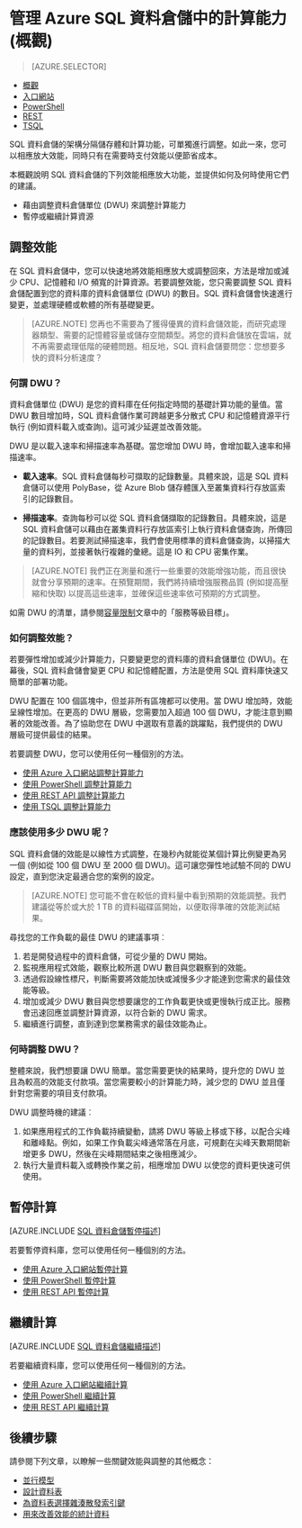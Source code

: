 <properties
   pageTitle="管理 Azure SQL 資料倉儲中的計算能力 (概觀) | Microsoft Azure"
   description="Azure SQL 資料倉儲中的效能相應放大功能。藉由調整 DWU 以相應放大或暫停和繼續計算資源來節省成本。"
   services="sql-data-warehouse"
   documentationCenter="NA"
   authors="barbkess"
   manager="barbkess"
   editor=""/>

<tags
   ms.service="sql-data-warehouse"
   ms.devlang="NA"
   ms.topic="article"
   ms.tgt_pltfrm="NA"
   ms.workload="data-services"
   ms.date="05/06/2016"
   ms.author="barbkess;sonyama"/>

# 管理 Azure SQL 資料倉儲中的計算能力 (概觀)

> [AZURE.SELECTOR]
- [概觀](sql-data-warehouse-overview-manage-compute.md)
- [入口網站](sql-data-warehouse-manage-compute-portal.md)
- [PowerShell](sql-data-warehouse-manage-compute-powershell.md)
- [REST](sql-data-warehouse-manage-compute-rest-api.md)
- [TSQL](sql-data-warehouse-manage-compute-tsql.md)

SQL 資料倉儲的架構分隔儲存體和計算功能，可單獨進行調整。如此一來，您可以相應放大效能，同時只有在需要時支付效能以便節省成本。

本概觀說明 SQL 資料倉儲的下列效能相應放大功能，並提供如何及何時使用它們的建議。

- 藉由調整資料倉儲單位 (DWU) 來調整計算能力
- 暫停或繼續計算資源

<a name="scale-performance-bk"></a>

## 調整效能

在 SQL 資料倉儲中，您可以快速地將效能相應放大或調整回來，方法是增加或減少 CPU、記憶體和 I/O 頻寬的計算資源。若要調整效能，您只需要調整 SQL 資料倉儲配置到您的資料庫的資料倉儲單位 (DWU) 的數目。SQL 資料倉儲會快速進行變更，並處理硬體或軟體的所有基礎變更。

>[AZURE.NOTE] 您再也不需要為了獲得優異的資料倉儲效能，而研究處理器類型、需要的記憶體容量或儲存空間類型。將您的資料倉儲放在雲端，就不再需要處理低階的硬體問題。相反地，SQL 資料倉儲要問您：您想要多快的資料分析速度？

### 何謂 DWU？

資料倉儲單位 (DWU) 是您的資料庫在任何指定時間的基礎計算功能的量值。當 DWU 數目增加時，SQL 資料倉儲作業可跨越更多分散式 CPU 和記憶體資源平行執行 (例如資料載入或查詢)。這可減少延遲並改善效能。

DWU 是以載入速率和掃描速率為基礎。當您增加 DWU 時，會增加載入速率和掃描速率。

- **載入速率**。SQL 資料倉儲每秒可擷取的記錄數量。具體來說，這是 SQL 資料倉儲可以使用 PolyBase，從 Azure Blob 儲存體匯入至叢集資料行存放區索引的記錄數目。 

- **掃描速率**。查詢每秒可以從 SQL 資料倉儲擷取的記錄數目。具體來說，這是 SQL 資料倉儲可以藉由在叢集資料行存放區索引上執行資料倉儲查詢，所傳回的記錄數目。若要測試掃描速率，我們會使用標準的資料倉儲查詢，以掃描大量的資料列，並接著執行複雜的彙總。這是 IO 和 CPU 密集作業。

>[AZURE.NOTE] 我們正在測量和進行一些重要的效能增強功能，而且很快就會分享預期的速率。在預覽期間，我們將持續增強服務品質 (例如提高壓縮和快取) 以提高這些速率，並確保這些速率依可預期的方式調整。

如需 DWU 的清單，請參閱[容量限制][]文章中的「服務等級目標」。

### 如何調整效能？

若要彈性增加或減少計算能力，只要變更您的資料庫的資料倉儲單位 (DWU)。在幕後，SQL 資料倉儲會變更 CPU 和記憶體配置，方法是使用 SQL 資料庫快速又簡單的部署功能。

DWU 配置在 100 個區塊中，但並非所有區塊都可以使用。當 DWU 增加時，效能呈線性增加。在更高的 DWU 層級，您需要加入超過 100 個 DWU，才能注意到顯著的效能改善。為了協助您在 DWU 中選取有意義的跳躍點，我們提供的 DWU 層級可提供最佳的結果。
 
若要調整 DWU，您可以使用任何一種個別的方法。

- [使用 Azure 入口網站調整計算能力][]
- [使用 PowerShell 調整計算能力][]
- [使用 REST API 調整計算能力][]
- [使用 TSQL 調整計算能力][]

### 應該使用多少 DWU 呢？
 
SQL 資料倉儲的效能是以線性方式調整，在幾秒內就能從某個計算比例變更為另一個 (例如從 100 個 DWU 至 2000 個 DWU)。這可讓您彈性地試驗不同的 DWU 設定，直到您決定最適合您的案例的設定。

> [AZURE.NOTE] 您可能不會在較低的資料量中看到預期的效能調整。我們建議從等於或大於 1 TB 的資料磁碟區開始，以便取得準確的效能測試結果。

尋找您的工作負載的最佳 DWU 的建議事項︰

1. 若是開發過程中的資料倉儲，可從少量的 DWU 開始。
2. 監視應用程式效能，觀察比較所選 DWU 數目與您觀察到的效能。
3. 透過假設線性標尺，判斷需要將效能加快或減慢多少才能達到您需求的最佳效能等級。
4. 增加或減少 DWU 數目與您想要讓您的工作負載更快或更慢執行成正比。服務會迅速回應並調整計算資源，以符合新的 DWU 需求。
5. 繼續進行調整，直到達到您業務需求的最佳效能為止。

### 何時調整 DWU？

整體來說，我們想要讓 DWU 簡單。當您需要更快的結果時，提升您的 DWU 並且為較高的效能支付款項。當您需要較小的計算能力時，減少您的 DWU 並且僅針對您需要的項目支付款項。

DWU 調整時機的建議︰

1. 如果應用程式的工作負載持續變動，請將 DWU 等級上移或下移，以配合尖峰和離峰點。例如，如果工作負載尖峰通常落在月底，可規劃在尖峰天數期間新增更多 DWU，然後在尖峰期間結束之後相應減少。
1. 執行大量資料載入或轉換作業之前，相應增加 DWU 以使您的資料更快速可供使用。

<a name="pause-compute-bk"></a>

## 暫停計算

[AZURE.INCLUDE [SQL 資料倉儲暫停描述](../../includes/sql-data-warehouse-pause-description.md)]

若要暫停資料庫，您可以使用任何一種個別的方法。

- [使用 Azure 入口網站暫停計算][]
- [使用 PowerShell 暫停計算][]
- [使用 REST API 暫停計算][]

<a name="resume-compute-bk"></a>

## 繼續計算

[AZURE.INCLUDE [SQL 資料倉儲繼續描述](../../includes/sql-data-warehouse-resume-description.md)]

若要繼續資料庫，您可以使用任何一種個別的方法。

- [使用 Azure 入口網站繼續計算][]
- [使用 PowerShell 繼續計算][]
- [使用 REST API 繼續計算][]

<a name="next-steps-bk"></a>

## 後續步驟
請參閱下列文章，以瞭解一些關鍵效能與調整的其他概念：

- [並行模型][]
- [設計資料表][]
- [為資料表選擇雜湊散發索引鍵][]
- [用來改善效能的統計資料][]

<!--Image reference-->

<!--Article references-->

[使用 Azure 入口網站調整計算能力]: ./sql-data-warehouse-manage-compute-tasks-portal.md#task-1-scale-performance
[使用 PowerShell 調整計算能力]: ./sql-data-warehouse-manage-compute-tasks-powershell.md#task-1-scale-performance
[使用 REST API 調整計算能力]: ./sql-data-warehouse-manage-compute-tasks-rest-api.md#task-1-scale-performance
[使用 TSQL 調整計算能力]: ./sql-data-warehouse-manage-compute-tasks-tsql.md

[容量限制]: ./sql-data-warehouse-service-capacity-limits.md

[使用 Azure 入口網站暫停計算]: ./sql-data-warehouse-manage-scale-out-tasks.md#task-2-pause-compute
[使用 PowerShell 暫停計算]: ./sql-data-warehouse-manage-scale-out-tasks-powershell.md#task-2-pause-compute
[使用 REST API 暫停計算]: ./sql-data-warehouse-manage-scale-out-tasks-rest-api.md#task-2-pause-compute
[使用 Azure 入口網站繼續計算]: ./sql-data-warehouse-manage-scale-out-tasks.md#task-3-resume-compute
[使用 PowerShell 繼續計算]: ./sql-data-warehouse-manage-scale-out-tasks-powershell.md#task-3-resume-compute
[使用 REST API 繼續計算]: ./sql-data-warehouse-manage-scale-out-tasks-rest-api.md#task-3-resume-compute

[並行模型]: sql-data-warehouse-develop-concurrency.md
[設計資料表]: sql-data-warehouse-develop-table-design.md
[為資料表選擇雜湊散發索引鍵]: sql-data-warehouse-develop-hash-distribution-key.md
[用來改善效能的統計資料]: sql-data-warehouse-develop-statistics.md
[development overview]: sql-data-warehouse-overview-develop.md



<!--MSDN references-->


<!--Other Web references-->

[Azure portal]: http://portal.azure.com/

<!---HONumber=AcomDC_0518_2016-->
